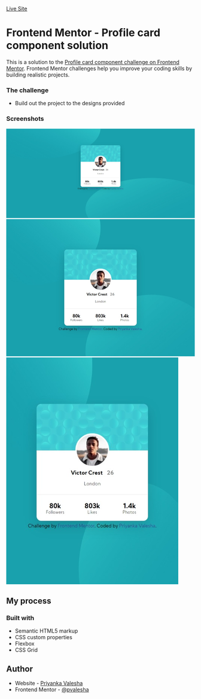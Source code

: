 
[Live Site](https://profile-card-component-solution.netlify.app/)
# Frontend Mentor - Profile card component solution

This is a solution to the [Profile card component challenge on Frontend Mentor](https://www.frontendmentor.io/challenges/profile-card-component-cfArpWshJ). Frontend Mentor challenges help you improve your coding skills by building realistic projects. 


### The challenge

- Build out the project to the designs provided

### Screenshots

![](./Solution%20Images/Card%20Component.jpeg)
![](./Solution%20Images/card2.jpeg)
![](./Solution%20Images/card.jpeg) 


## My process

### Built with

- Semantic HTML5 markup
- CSS custom properties
- Flexbox
- CSS Grid


## Author

- Website - [Priyanka Valesha](https://www.your-site.com)
- Frontend Mentor - [@pvalesha](https://www.frontendmentor.io/profile/pvalesha)

